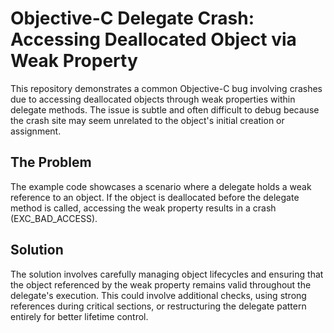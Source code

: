 # Objective-C Delegate Crash: Accessing Deallocated Object via Weak Property

This repository demonstrates a common Objective-C bug involving crashes due to accessing deallocated objects through weak properties within delegate methods.  The issue is subtle and often difficult to debug because the crash site may seem unrelated to the object's initial creation or assignment.

## The Problem

The example code showcases a scenario where a delegate holds a weak reference to an object. If the object is deallocated before the delegate method is called, accessing the weak property results in a crash (EXC_BAD_ACCESS).

## Solution

The solution involves carefully managing object lifecycles and ensuring that the object referenced by the weak property remains valid throughout the delegate's execution.  This could involve additional checks, using strong references during critical sections, or restructuring the delegate pattern entirely for better lifetime control.
